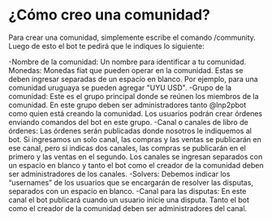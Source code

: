 # ¿Cómo creo una comunidad?


Para crear una comunidad, simplemente escribe el comando /community. Luego de esto el bot te pedirá que le indiques lo siguiente:

-Nombre de la comunidad: Un nombre para identificar a tu comunidad.
Monedas: Monedas fiat que pueden operar en la comunidad. Estas se deben ingresar separadas de un espacio en blanco. Por ejemplo, para una comunidad uruguaya se pueden agregar "UYU USD".
-Grupo de la comunidad: Este es el grupo principal donde se reúnen los miembros de la comunidad. En este grupo deben ser administradores tanto @lnp2pbot como quien está creando la comunidad. Los usuarios podrán crear órdenes enviando comandos del bot en este grupo.
-Canal o canales de libro de órdenes: Las órdenes serán publicadas donde nosotros le indiquemos al bot. Si ingresamos un solo canal, las compras y las ventas se publicarán en ese canal, pero si indicas dos canales, las compras se publicarán en el primero y las ventas en el segundo. Los canales se ingresan separados con un espacio en blanco y tanto el bot como el creador de la comunidad deben ser administradores de los canales.
-Solvers: Debemos indicar los “usernames” de los usuarios que se encargarán de resolver las disputas, separados con un espacio en blanco.
-Canal para las disputas: En este canal el bot publicará cuando un usuario inicie una disputa. Tanto el bot como el creador de la comunidad deben ser administradores del canal.